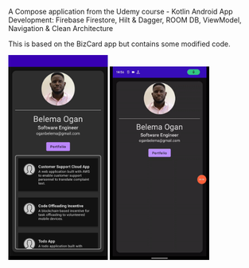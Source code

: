A Compose application from the Udemy course - Kotlin Android App Development: Firebase Firestore, 
Hilt & Dagger, ROOM DB, ViewModel, Navigation & Clean Architecture 

This is based on the BizCard app but contains some modified code.

<img src="Screenshot/app.png" alt="App Screenshot" width="200"/>

<img src="Screenshot/demo.gif" alt="App demo" width="200"/>